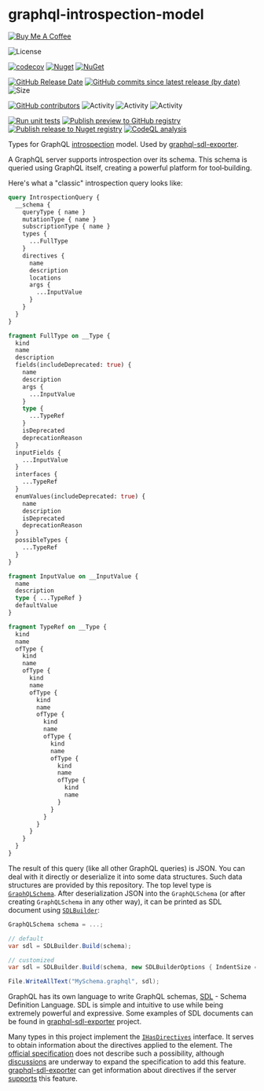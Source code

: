 # graphql-introspection-model

<a href="https://www.buymeacoffee.com/sungam3r" target="_blank"><img src="https://bmc-cdn.nyc3.digitaloceanspaces.com/BMC-button-images/custom_images/orange_img.png" alt="Buy Me A Coffee" style="height: auto !important;width: auto !important;" ></a>

![License](https://img.shields.io/github/license/sungam3r/graphql-introspection-model)

[![codecov](https://codecov.io/gh/sungam3r/graphql-introspection-model/branch/master/graph/badge.svg?token=I98DQMW5EJ)](https://codecov.io/gh/sungam3r/graphql-introspection-model)
[![Nuget](https://img.shields.io/nuget/dt/GraphQL.IntrospectionModel)](https://www.nuget.org/packages/GraphQL.IntrospectionModel)
[![NuGet](https://img.shields.io/nuget/v/GraphQL.IntrospectionModel)](https://www.nuget.org/packages/GraphQL.IntrospectionModel)

[![GitHub Release Date](https://img.shields.io/github/release-date/sungam3r/graphql-introspection-model?label=released)](https://github.com/sungam3r/graphql-introspection-model/releases)
[![GitHub commits since latest release (by date)](https://img.shields.io/github/commits-since/sungam3r/graphql-introspection-model/latest?label=new+commits)](https://github.com/sungam3r/graphql-introspection-model/commits/master)
![Size](https://img.shields.io/github/repo-size/sungam3r/graphql-introspection-model)

[![GitHub contributors](https://img.shields.io/github/contributors/sungam3r/graphql-introspection-model)](https://github.com/sungam3r/graphql-introspection-model/graphs/contributors)
![Activity](https://img.shields.io/github/commit-activity/w/sungam3r/graphql-introspection-model)
![Activity](https://img.shields.io/github/commit-activity/m/sungam3r/graphql-introspection-model)
![Activity](https://img.shields.io/github/commit-activity/y/sungam3r/graphql-introspection-model)

[![Run unit tests](https://github.com/sungam3r/graphql-introspection-model/actions/workflows/test.yml/badge.svg)](https://github.com/sungam3r/graphql-introspection-model/actions/workflows/test.yml)
[![Publish preview to GitHub registry](https://github.com/sungam3r/graphql-introspection-model/actions/workflows/publish-preview.yml/badge.svg)](https://github.com/sungam3r/graphql-introspection-model/actions/workflows/publish-preview.yml)
[![Publish release to Nuget registry](https://github.com/sungam3r/graphql-introspection-model/actions/workflows/publish-release.yml/badge.svg)](https://github.com/sungam3r/graphql-introspection-model/actions/workflows/publish-release.yml)
[![CodeQL analysis](https://github.com/sungam3r/graphql-introspection-model/actions/workflows/codeql-analysis.yml/badge.svg)](https://github.com/sungam3r/graphql-introspection-model/actions/workflows/codeql-analysis.yml)

Types for GraphQL [introspection](https://graphql.github.io/graphql-spec/June2018/#sec-Introspection) model. Used by [graphql-sdl-exporter](https://github.com/sungam3r/graphql-sdl-exporter).

A GraphQL server supports introspection over its schema. This schema is queried using GraphQL itself, creating a powerful
platform for tool‐building.

Here's what a "classic" introspection query looks like:
```graphql
query IntrospectionQuery {
  __schema {
    queryType { name }
    mutationType { name }
    subscriptionType { name }
    types {
      ...FullType
    }
    directives {
      name
      description
      locations
      args {
        ...InputValue
      }
    }
  }
}

fragment FullType on __Type {
  kind
  name
  description
  fields(includeDeprecated: true) {
    name
    description
    args {
      ...InputValue
    }
    type {
      ...TypeRef
    }
    isDeprecated
    deprecationReason
  }
  inputFields {
    ...InputValue
  }
  interfaces {
    ...TypeRef
  }
  enumValues(includeDeprecated: true) {
    name
    description
    isDeprecated
    deprecationReason
  }
  possibleTypes {
    ...TypeRef
  }
}

fragment InputValue on __InputValue {
  name
  description
  type { ...TypeRef }
  defaultValue
}

fragment TypeRef on __Type {
  kind
  name
  ofType {
    kind
    name
    ofType {
      kind
      name
      ofType {
        kind
        name
        ofType {
          kind
          name
          ofType {
            kind
            name
            ofType {
              kind
              name
              ofType {
                kind
                name
              }
            }
          }
        }
      }
    }
  }
}
```

The result of this query (like all other GraphQL queries) is JSON. You can deal with it directly or deserialize it into some data structures.
Such data structures are provided by this repository. The top level type is [`GraphQLSchema`](src/GraphQL.IntrospectionModel/GraphQLSchema.cs).
After deserialization JSON into the `GraphQLSchema` (or after creating `GraphQLSchema` in any other way), it can be printed as SDL document
using [`SDLBuilder`](src/GraphQL.IntrospectionModel/SDL/SDLBuilder.cs):

```c#
GraphQLSchema schema = ...;

// default
var sdl = SDLBuilder.Build(schema);

// customized
var sdl = SDLBuilder.Build(schema, new SDLBuilderOptions { IndentSize = 4, ArgumentComments = false });

File.WriteAllText("MySchema.graphql", sdl);
```

GraphQL has its own language to write GraphQL schemas, [SDL](https://graphql.github.io/graphql-spec/June2018/#sec-Type-System) - Schema Definition Language.
SDL is simple and intuitive to use while being extremely powerful and expressive. Some examples of SDL documents can be found in [graphql-sdl-exporter](https://github.com/sungam3r/graphql-sdl-exporter/tree/master/samples) project.

Many types in this project implement the [`IHasDirectives`](src/GraphQL.IntrospectionModel/IHasDirectives.cs) interface. It serves to obtain information
about the directives applied to the element. The [official specification](https://graphql.github.io/graphql-spec/June2018/#) does not describe such a possibility,
although [discussions](https://github.com/graphql/graphql-spec/issues/300) are underway to expand the specification to add this feature.
[graphql-sdl-exporter](https://github.com/sungam3r/graphql-sdl-exporter/tree/master/samples) can get information about directives if the server
[supports](https://github.com/sungam3r/graphql-introspection-model/blob/master/src/GraphQL.IntrospectionModel/IntrospectionQuery.cs#L102) this feature.
